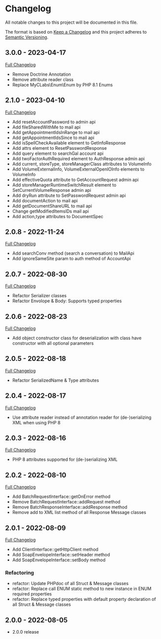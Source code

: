 # Changelog
All notable changes to this project will be documented in this file.

The format is based on [Keep a Changelog](http://keepachangelog.com/en/1.0.0/)
and this project adheres to [Semantic Versioning](http://semver.org/spec/v2.0.0.html).

## 3.0.0 - 2023-04-17
[Full Changelog](https://github.com/zimbra-api/soap-api/compare/2.1.0...3.0.0)
* Remove Doctrine Annotation
* Remove attribute reader class
* Replace MyCLabs\Enum\Enum by PHP 8.1 Enums

## 2.1.0 - 2023-04-10
[Full Changelog](https://github.com/zimbra-api/soap-api/compare/2.0.8...2.1.0)

* Add resetAccountPassword to admin api
* Add fileSharedWithMe to mail api
* Add getAppointmentIdsInRange to mail api
* Add getAppointmentIdsSince to mail api
* Add isSpellCheckAvailable element to GetInfoResponse
* Add attrs element to ResetPasswordResponse
* Add query element to searchGal account api
* Add twoFactorAuthRequired element to AuthResponse admin api
* Add current, storeType, storeManagerClass attributes to VolumeInfo
* Add VolumeExternalInfo, VolumeExternalOpenIOInfo elements to VolumeInfo
* Add effectiveQuota attribute to GetAccountRequest admin api
* Add storeManagerRuntimeSwitchResult element to SetCurrentVolumeResponse admin api
* Add dryRun attribute to SetPasswordRequest admin api
* Add documentAction to mail api
* Add getDocumentShareURL to mail api
* Change getModifiedItemsIDs mail api
* Add action,type attributes to DocumentSpec

## 2.0.8 - 2022-11-24
[Full Changelog](https://github.com/zimbra-api/soap-api/compare/2.0.7...2.0.8)

* Add searchConv method (search a conversation) to MailApi
* Add ignoreSameSite param to auth method of AccountApi

## 2.0.7 - 2022-08-30
[Full Changelog](https://github.com/zimbra-api/soap-api/compare/2.0.6...2.0.7)

* Refactor Serializer classes
* Refactor Envolope & Body: Supports typed properties

## 2.0.6 - 2022-08-23
[Full Changelog](https://github.com/zimbra-api/soap-api/compare/2.0.5...2.0.6)

* Add object constructor class for deserialization with class have constructor with all optional parameters

## 2.0.5 - 2022-08-18
[Full Changelog](https://github.com/zimbra-api/soap-api/compare/2.0.4...2.0.5)

* Refactor SerializedName & Type attributes

## 2.0.4 - 2022-08-17
[Full Changelog](https://github.com/zimbra-api/soap-api/compare/2.0.3...2.0.4)

* Use attribute reader instead of annotation reader for (de-)serializing XML when using PHP 8

## 2.0.3 - 2022-08-16
[Full Changelog](https://github.com/zimbra-api/soap-api/compare/2.0.2...2.0.3)

* PHP 8 attributes supported for (de-)serializing XML

## 2.0.2 - 2022-08-10
[Full Changelog](https://github.com/zimbra-api/soap-api/compare/2.0.1...2.0.2)

* Add BatchRequestInterface::getOnError method
* Remove BatchRequestInterface::addRequest method
* Remove BatchResponseInterface::addResponse method
* Remove add to XML list method of all Response Message classes

## 2.0.1 - 2022-08-09
[Full Changelog](https://github.com/zimbra-api/soap-api/compare/2.0.0...2.0.1)

* Add ClientInterface::getHttpClient method
* Add SoapEnvelopeInterface::setHeader method
* Add SoapEnvelopeInterface::setBody method

### Refactoring
* refactor: Update PHPdoc of all Struct & Message classes
* refactor: Replace call ENUM static method to new instance in ENUM required properties
* refactor: Replace typed properties with default property declaration of all Struct & Message classes

## 2.0.0 - 2022-08-05
- 2.0.0 release
